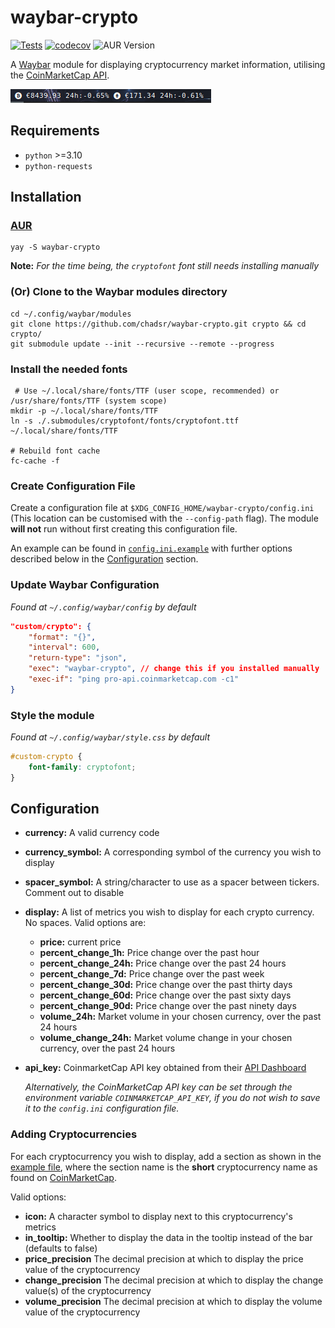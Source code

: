 # waybar-crypto

[![Tests](https://github.com/chadsr/waybar-crypto/actions/workflows/test.yml/badge.svg)](https://github.com/chadsr/waybar-crypto/actions/workflows/test.yml)
[![codecov](https://codecov.io/gh/chadsr/waybar-crypto/graph/badge.svg?token=DBLYX5C0ST)](https://codecov.io/gh/chadsr/waybar-crypto)
![AUR Version](https://img.shields.io/aur/version/waybar-crypto)

A [Waybar](https://github.com/Alexays/Waybar) module for displaying cryptocurrency market information, utilising the [CoinMarketCap API](https://coinmarketcap.com/api/documentation/v1/).

![Example Setup](https://raw.githubusercontent.com/chadsr/waybar-crypto/master/images/waybar_crypto.png)

## Requirements

- `python` >=3.10
- `python-requests`

## Installation

### [AUR](https://aur.archlinux.org/packages/waybar-crypto)

```shell
yay -S waybar-crypto
```

**Note:** *For the time being, the `cryptofont` font still needs installing manually*

### (Or) Clone to the Waybar modules directory

```shell
cd ~/.config/waybar/modules
git clone https://github.com/chadsr/waybar-crypto.git crypto && cd crypto/
git submodule update --init --recursive --remote --progress
```

### Install the needed fonts

```shell
 # Use ~/.local/share/fonts/TTF (user scope, recommended) or /usr/share/fonts/TTF (system scope)
mkdir -p ~/.local/share/fonts/TTF
ln -s ./.submodules/cryptofont/fonts/cryptofont.ttf ~/.local/share/fonts/TTF

# Rebuild font cache
fc-cache -f
```

### Create Configuration File

Create a configuration file at `$XDG_CONFIG_HOME/waybar-crypto/config.ini` (This location can be customised with the `--config-path` flag). The module **will not** run without first creating this configuration file.

An example can be found in [`config.ini.example`](./config.ini.example) with further options described below in the [Configuration](#configuration) section.


### Update Waybar Configuration

*Found at `~/.config/waybar/config` by default*

```json
"custom/crypto": {
    "format": "{}",
    "interval": 600,
    "return-type": "json",
    "exec": "waybar-crypto", // change this if you installed manually
    "exec-if": "ping pro-api.coinmarketcap.com -c1"
}
```

### Style the module

*Found at `~/.config/waybar/style.css` by default*

```css
#custom-crypto {
    font-family: cryptofont;
}
```

## Configuration

- **currency:** A valid currency code
- **currency_symbol:** A corresponding symbol of the currency you wish to display
- **spacer_symbol:** A string/character to use as a spacer between tickers. Comment out to disable
- **display:** A list of metrics you wish to display for each crypto currency. No spaces.
  Valid options are:
  - **price:** current price
  - **percent_change_1h:** Price change over the past hour
  - **percent_change_24h:** Price change over the past 24 hours
  - **percent_change_7d:** Price change over the past week
  - **percent_change_30d:** Price change over the past thirty days
  - **percent_change_60d:** Price change over the past sixty days
  - **percent_change_90d:** Price change over the past ninety days
  - **volume_24h:** Market volume in your chosen currency, over the past 24 hours
  - **volume_change_24h:** Market volume change in your chosen currency, over the past 24 hours
- **api_key:** CoinmarketCap API key obtained from their [API Dashboard](https://coinmarketcap.com/api)

  *Alternatively, the CoinMarketCap API key can be set through the environment variable `COINMARKETCAP_API_KEY`, if you do not wish to save it to the `config.ini` configuration file.*

### Adding Cryptocurrencies

For each cryptocurrency you wish to display, add a section as shown in the [example file](./config.ini.example), where the section name is the **short** cryptocurrency name as found on [CoinMarketCap](https://coinmarketcap.com/).

Valid options:

- **icon:** A character symbol to display next to this cryptocurrency's metrics
- **in_tooltip:** Whether to display the data in the tooltip instead of the bar (defaults to false)
- **price_precision** The decimal precision at which to display the price value of the cryptocurrency
- **change_precision** The decimal precision at which to display the change value(s) of the cryptocurrency
- **volume_precision** The decimal precision at which to display the volume value of the cryptocurrency
